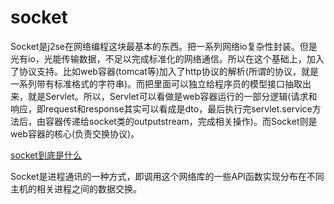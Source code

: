 # socket


Socket是j2se在网络编程这块最基本的东西。把一系列网络io复杂性封装。但是光有io，光能传输数据，不足以完成标准化的网络通信。所以在这个基础上，加入了协议支持。比如web容器(tomcat等)加入了http协议的解析(所谓的协议，就是一系列带有标准格式的字符串)。而把里面可以独立给程序员的模型接口抽取出来，就是Servlet。所以，Servlet可以看做是web容器运行的一部分逻辑(请求和响应，即request和response其实可以看成是dto，最后执行完servlet.service方法后，由容器传递给socket类的outputstream，完成相关操作)。而Socket则是web容器的核心(负责交换协议)。


[socket到底是什么](https://www.zhihu.com/question/29637351)

Socket是进程通讯的一种方式，即调用这个网络库的一些API函数实现分布在不同主机的相关进程之间的数据交换。













